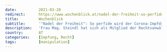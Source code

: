 ```yaml
---
date:          2021-03-28
redirect:      https://www.wochenblick.at/nadel-der-freiheit-so-perfide-wird-der-corona-impfdruck-erzeugt/
title:         Wochenblick
subtitle:      '"Nadel der Freiheit": So perfide wird der Corona-Impfdruck erzeugt'
description:   'Frau Mag. Steindl hat sich als Mitglied der Rechtsanwälte für Grundrechte die rechtlichen Aspekte der aktuellen Werbekampagnen für die Corona-Impfstoffe angesehen und diese beurteilt. Sie kommt zu dem Schluss, dass die Werbespots teilweise gegen mehrere Bestimmungen des Arzneimittelgesetzes verstoßen.'
country:       AT
categories:    [Impfung, Recht]
tags:          [manipulation]
---
```

